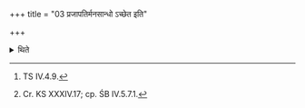 +++
title = "03 प्रजापतिर्मनसान्धो ऽच्छेत इति"

+++

<details><summary>थिते</summary>

3. With prājāpatir manasā'ndho'ccheta...[^1] (the Adhvaryu) offers thirtythree libations (of ghee) (called) Yajñatanu (forms of the sacrifice) on the Āgnīdhrīya (-fire). having offered the first libation with the first formula, having uttered everytime the next formula he offers then with the latter formula (out of the following pairs of the formulae).[^2]   

[^1]: TS IV.4.9.  

[^2]: Cr. KS XXXIV.17; cp. ŚB IV.5.7.1.   
</details>

